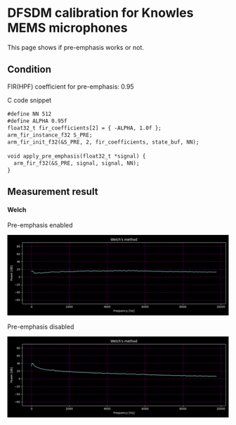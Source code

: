 # DFSDM calibration for Knowles MEMS microphones

This page shows if pre-emphasis works or not.

## Condition

FIR(HPF) coefficient for pre-emphasis: 0.95

C code snippet
```
#define NN 512
#define ALPHA 0.95f
float32_t fir_coefficients[2] = { -ALPHA, 1.0f };
arm_fir_instance_f32 S_PRE;
arm_fir_init_f32(&S_PRE, 2, fir_coefficients, state_buf, NN);

void apply_pre_emphasis(float32_t *signal) {
  arm_fir_f32(&S_PRE, signal, signal, NN);
}
```

## Measurement result

#### Welch

Pre-emphasis enabled

<img src="calibration/calibration_welch_pre_emphasis_on.png" width=600>

Pre-emphasis disabled

<img src="calibration/calibration_welch_pre_emphasis_off.png" width=600>
